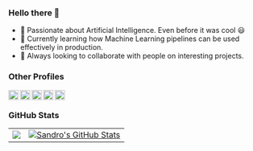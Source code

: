### Hello there 👋
- 🔭 Passionate about Artificial Intelligence. Even before it was cool :smiley:
- 🌱 Currently learning how Machine Learning pipelines can be used effectively in production. 
- 👯 Always looking to collaborate with people on interesting projects. 


### Other Profiles
<a href="https://de.linkedin.com/in/sandro-mund">
  <img align="left" alt="Sandro's LinkedIn" width="20px" height="20px" src="https://cdn.icon-icons.com/icons2/1753/PNG/512/iconfinder-social-media-applications-14linkedin-4102586_113786.png" />
</a>
<a href="https://scholar.google.de/citations?user=CdDLTNkAAAAJ&hl=de">
  <img align="left" alt="Sandro's Google Scholar" width="20px" height="20px" src="https://cdn.icon-icons.com/icons2/2108/PNG/512/google_scholar_icon_130918.png" />
</a>
<a href="https://www.hackerrank.com/sandromund">
  <img align="left" alt="Sandro's HackerRank" width="20px" height="20px" 
       src="https://upload.wikimedia.org/wikipedia/commons/4/40/HackerRank_Icon-1000px.png"/>
</a>
<a href="https://leetcode.com/sandromund/">
  <img align="left" alt="Sandro's LeetCode" width="20px" height="20px" 
       src="https://upload.wikimedia.org/wikipedia/commons/1/19/LeetCode_logo_black.png"/>
</a>
</a>
<a href="https://www.chess.com/member/samuok">
  <img align="left" alt="Sandro's chess.com" width="20px" height="20px" 
       src="https://images.chesscomfiles.com/uploads/v1/images_users/tiny_mce/SamCopeland/phpmeXx6V.png"/>
</a>
<br/>




### GitHub Stats

<table class="center" style="width:100%;">
 <tr>
    <td align="justify">

<a href="https://github.com/sandromund/sandromund">
  <img align="center" src="https://github-readme-stats.vercel.app/api/top-langs/?username=sandromund&title_color=ffffff&text_color=c9cacc&icon_color=2bbc8a&bg_color=1d1f21&langs_count=3" />
</a>
 </td>
<td align="justify">
<a href="https://github.com/sandromund/sandromund">
  <img align="center" src="https://github-readme-stats.vercel.app/api?username=sandromund&show_icons=true&line_height=27&count_private=true&title_color=ffffff&text_color=c9cacc&icon_color=2bbc8a&bg_color=1d1f21" alt="Sandro's GitHub Stats" />
</a>
</td>
  </tr>
</table>

